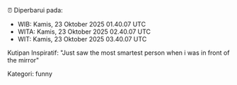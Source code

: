 ⏰ Diperbarui pada:
- WIB: Kamis, 23 Oktober 2025 01.40.07 UTC
- WITA: Kamis, 23 Oktober 2025 02.40.07 UTC
- WIT: Kamis, 23 Oktober 2025 03.40.07 UTC

Kutipan Inspiratif:
"Just saw the most smartest person when i was in front of the mirror"


Kategori: funny


